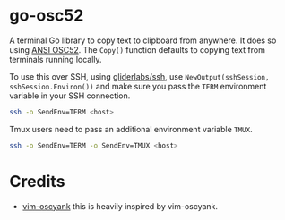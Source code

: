 
# go-osc52

A terminal Go library to copy text to clipboard from anywhere. It does so using [ANSI OSC52](https://invisible-island.net/xterm/ctlseqs/ctlseqs.html#h3-Operating-System-Commands). The `Copy()` function defaults to copying text from terminals running locally.

To use this over SSH, using [gliderlabs/ssh](https://github.com/gliderlabs/ssh), use `NewOutput(sshSession, sshSession.Environ())` and make sure you pass the `TERM` environment variable in your SSH connection.

```sh
ssh -o SendEnv=TERM <host>
```

Tmux users need to pass an additional environment variable `TMUX`.

```sh
ssh -o SendEnv=TERM -o SendEnv=TMUX <host>
```

# Credits

* [vim-oscyank](https://github.com/ojroques/vim-oscyank) this is heavily inspired by vim-oscyank.